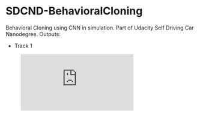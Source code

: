 # SDCND-BehavioralCloning

Behavioral Cloning using CNN in simulation. Part of Udacity Self Driving Car Nanodegree.
Outputs:
- Track 1
<!-- blank line -->
<figure class="video_container">
  <iframe src="https://youtu.be/B3hjuE58Mbg" frameborder="0" allowfullscreen="true"> </iframe>
</figure>
<!-- blank line -->
